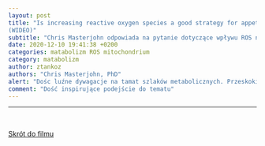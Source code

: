 ```yaml
---
layout: post
title: "Is increasing reactive oxygen species a good strategy for appetite control?
(WIDEO)"
subtitle: "Chris Masterjohn odpowiada na pytanie dotyczące wpływu ROS na apetyt i skłonnośc do poboru energii przez organizm"
date: 2020-12-10 19:41:38 +0200
categories: matabolizm ROS mitochondrium
category: matabolizm
author: ztankoz
authors: "Chris Masterjohn, PhD"
alert: "Dośc luźne dywagacje na tamat szlaków metabolicznych. Przeskoki myślowe i sygnałowe pomiędzy mitochondriami a działaniem mózgu w zakresie regulacji apatytu oraz wstawki o mechanizmach ewolucyjnych, które nas najpewniej ukształtowały "
comment: "Dość inspirujące podejście do tematu"
---
```


<hr>
<br>

[Skrót do filmu](https://youtu.be/pPTJ_D5NCcM)
